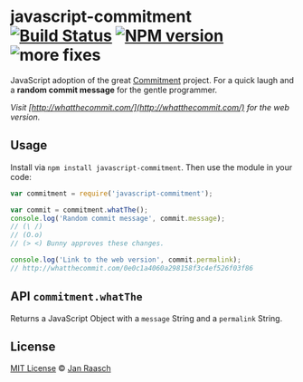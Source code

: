 # javascript-commitment [![Build Status][travis-image]][travis-url] [![NPM version][npm-image]][npm-url] ![more fixes](http://img.shields.io/badge/more-fixes-ff69b0.svg)

JavaScript adoption of the great [Commitment](https://github.com/ngerakines/commitment) project. For a quick laugh and a **random commit message** for the gentle programmer.

*Visit [http://whatthecommit.com/](http://whatthecommit.com/) for the web version.*

## Usage
Install via `npm install javascript-commitment`. Then use the module in your code:

```javascript
var commitment = require('javascript-commitment');

var commit = commitment.whatThe();
console.log('Random commit message', commit.message);
// (\ /)
// (O.o)
// (> <) Bunny approves these changes.

console.log('Link to the web version', commit.permalink);
// http://whatthecommit.com/0e0c1a4060a298158f3c4ef526f03f86
```

## API `commitment.whatThe`
Returns a JavaScript Object with a `message` String and a `permalink` String.

## License

[MIT License](http://en.wikipedia.org/wiki/MIT_License) © [Jan Raasch](http://janraasch.com)

[npm-url]: https://npmjs.org/package/javascript-commitment
[npm-image]: http://img.shields.io/npm/v/javascript-commitment.svg

[travis-url]: http://travis-ci.org/janraasch/javascript-commitment
[travis-image]: https://travis-ci.org/janraasch/javascript-commitment.svg?branch=master
